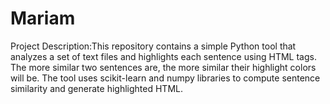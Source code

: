 # Mariam
Project Description:This repository contains a simple Python tool that analyzes a set of text files and highlights each sentence using HTML tags. The more similar two sentences are, the more similar their highlight colors will be. The tool uses scikit-learn and numpy libraries to compute sentence similarity and generate highlighted HTML. 
